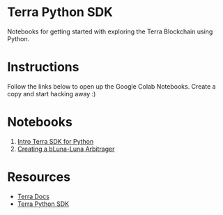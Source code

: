 # Terra Python SDK
Notebooks for getting started with exploring the Terra Blockchain using Python.

# Instructions
Follow the links below to open up the Google Colab Notebooks.  Create a copy and start hacking away :)

# Notebooks
1. [Intro Terra SDK for Python](https://colab.research.google.com/drive/1CbIQMp2np9Q4iVz5EE7-wlGPG1XPtvQz?usp=sharing)
2. [Creating a bLuna-Luna Arbitrager](https://colab.research.google.com/drive/18AGZOg_QFXb0ixxRMG4oy2EiWMjf1EGw?usp=sharing)

# Resources
- [Terra Docs](https://docs.terra.money/)
- [Terra Python SDK](https://terra-money.github.io/terra-sdk-python/index.html)
